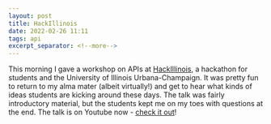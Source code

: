 ```yaml
---
layout: post
title: HackIllinois
date: 2022-02-26 11:11
tags: api
excerpt_separator: <!--more-->
---
```


This morning I gave a workshop on APIs at [HackIllinois](https://hackillinois.org/), a hackathon for students and the University of Illinois Urbana-Champaign. It was pretty fun to return to my alma mater (albeit virtually!) and get to hear what kinds of ideas students are kicking around these days. The talk was fairly introductory material, but the students kept me on my toes with questions at the end. The talk is on Youtube now - [check it out](https://www.youtube.com/watch?v=knQD2aJHkik)!